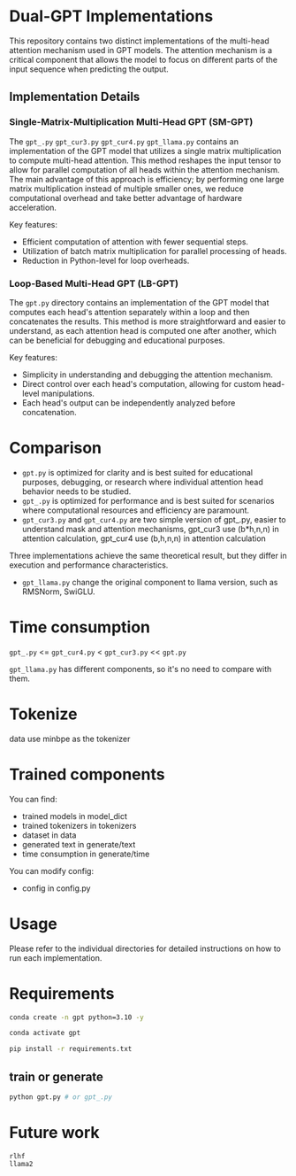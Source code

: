 # Dual-GPT Implementations

This repository contains two distinct implementations of the multi-head attention mechanism used in GPT models. The attention mechanism is a critical component that allows the model to focus on different parts of the input sequence when predicting the output.

## Implementation Details

### Single-Matrix-Multiplication Multi-Head GPT (SM-GPT)

The `gpt_.py` `gpt_cur3.py` `gpt_cur4.py` `gpt_llama.py` contains an implementation of the GPT model that utilizes a single matrix multiplication to compute multi-head attention. This method reshapes the input tensor to allow for parallel computation of all heads within the attention mechanism. The main advantage of this approach is efficiency; by performing one large matrix multiplication instead of multiple smaller ones, we reduce computational overhead and take better advantage of hardware acceleration.

Key features:
- Efficient computation of attention with fewer sequential steps.
- Utilization of batch matrix multiplication for parallel processing of heads.
- Reduction in Python-level for loop overheads.

### Loop-Based Multi-Head GPT (LB-GPT)

The `gpt.py` directory contains an implementation of the GPT model that computes each head's attention separately within a loop and then concatenates the results. This method is more straightforward and easier to understand, as each attention head is computed one after another, which can be beneficial for debugging and educational purposes.

Key features:
- Simplicity in understanding and debugging the attention mechanism.
- Direct control over each head's computation, allowing for custom head-level manipulations.
- Each head's output can be independently analyzed before concatenation.

# Comparison
- `gpt.py` is optimized for clarity and is best suited for educational purposes, debugging, or research where individual attention head behavior needs to be studied.
- `gpt_.py` is optimized for performance and is best suited for scenarios where computational resources and efficiency are paramount.
- `gpt_cur3.py` and `gpt_cur4.py` are two simple version of gpt_.py, easier to understand mask and attention mechanisms, gpt_cur3 use (b*h,n,n) in attention calculation, gpt_cur4 use (b,h,n,n) in attention calculation

Three implementations achieve the same theoretical result, but they differ in execution and performance characteristics.

- `gpt_llama.py` change the original component to llama version, such as RMSNorm, SwiGLU.

# Time consumption
`gpt_.py` <= `gpt_cur4.py` < `gpt_cur3.py` << `gpt.py`

`gpt_llama.py` has different components, so it's no need to compare with them.

# Tokenize
data use minbpe as the tokenizer

# Trained components
You can find:
- trained models in model_dict 
- trained tokenizers in tokenizers 
- dataset in data 
- generated text in generate/text 
- time consumption in generate/time 

You can modify config:
- config in config.py

# Usage

Please refer to the individual directories for detailed instructions on how to run each implementation.


# Requirements

```bash
conda create -n gpt python=3.10 -y

conda activate gpt

pip install -r requirements.txt
```
## train or generate
```bash
python gpt.py # or gpt_.py
```

# Future work
    rlhf
    llama2